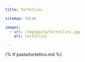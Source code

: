 ```yaml
---
title: Tortellini

sitemap: false

images:
  - url: /img/pasta/tortellini.jpg
    alt: tortellini

---
```


{% tf pasta/tortellino.md %}
